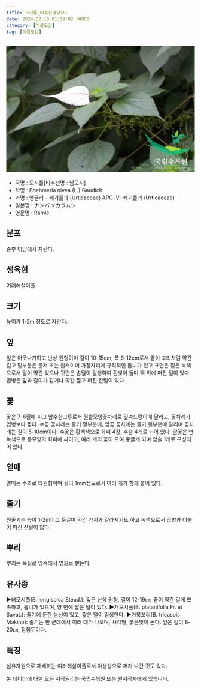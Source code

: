 ```yaml
---
title: 모시풀_비추천명남모시
date: 2024-02-10 01:59:02 +0800
category: [식물도감]
tag: [식물도감]
---
```




![모시풀[비추천명 : 남모시]](/assets/img/fileUpload/plants/basic/Urticaceae/Boehmeria/6634/1_th2.JPG)
- 국명 : 모시풀[비추천명 : 남모시]
- 학명 : Boehmeria nivea (L.) Gaudich.
- 과명 : 앵글러 - 쐐기풀과 (Urticaceae) APG Ⅳ- 쐐기풀과 (Urticaceae)
- 일본명 : ナンバンカラムシ
- 영문명 : Ramie


## 분포
중부 이남에서 자란다.
## 생육형
여러해살이풀 
## 크기
높이가 1-2m 정도로 자란다.
## 잎
잎은 어긋나기하고 난상 원형이며 길이 10-15cm, 폭 6-12cm로서 끝이 꼬리처럼 약간 길고 밑부분은 둔저 또는 원저이며 가장자리에 규칙적인 톱니가 있고 표면은 짙은 녹색으로서 털이 약간 있으나 뒷면은 솜털이 밀생하여 흰빛이 돌며 맥 위에 퍼진 털이 있다. 엽병은 잎과 길이가 같거나 약간 짧고 퍼진 잔털이 있다.
## 꽃
꽃은 7-8월에 피고 암수한그루로서 원뿔모양꽃차례로 잎겨드랑이에 달리고, 꽃차례가 엽병보다 짧다. 수꽃 꽃차례는 줄기 밑부분에, 암꽃 꽃차례는 줄기 윗부분에 달리며 꽃차례는 길이 5-10cm이다. 수꽃은 황백색으로 화피 4장, 수술 4개로 되어 있다. 암꽃은 연녹색으로 통모양의 화피에 싸이고, 여러 개의 꽃이 모여 둥글게 되며 암술 1개로 구성되어 있다.
## 열매
열매는 수과로 타원형이며 길이 1mm정도로서 여러 개가 함께 붙어 있다.
## 줄기
원줄기는 높이 1-2m이고 둥글며 약간 가지가 갈라지기도 하고 녹색으로서 엽병과 더불어 퍼진 잔털이 많다.
## 뿌리
뿌리는 목질로 땅속에서 옆으로 뻗는다.
## 유사종
▶왜모시풀(B. longispica Steud.): 잎은 난상 원형, 길이 12-19㎝, 끝이 약간 길게 뾰족하고, 톱니가 있으며, 양 면에 짧은 털이 있다. 
▶개모시풀(B. platanifolia Fr. et Savat.): 줄기에 둔한 능선이 있고, 짧은 털이 밀생한다. 
▶거북꼬리(B. tricuspis Makino): 줄기는 한 군데에서 여러 대가 나오며, 사각형, 붉은빛이 돈다. 잎은 길이 8-20㎝, 점첨두이다.
## 특징
섬유자원으로 재배하는 여러해살이풀로서 야생상으로 퍼져 나간 것도 있다.






본 데이터에 대한 모든 저작권리는 국립수목원 또는 원저작자에게 있습니다.
